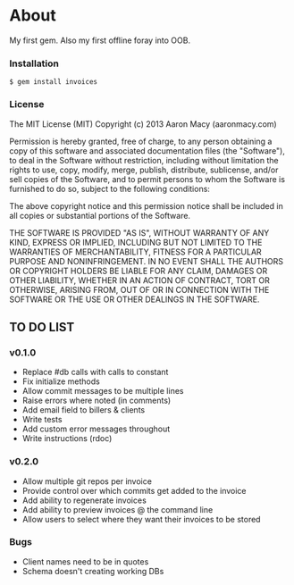 # About
My first gem. Also my first offline foray into OOB.

### Installation
<code>$ gem install invoices</code>

### License
The MIT License (MIT)
Copyright (c) 2013 Aaron Macy (aaronmacy.com)

Permission is hereby granted, free of charge, to any person obtaining a copy of this software and associated documentation files (the "Software"), to deal in the Software without restriction, including without limitation the rights to use, copy, modify, merge, publish, distribute, sublicense, and/or sell copies of the Software, and to permit persons to whom the Software is furnished to do so, subject to the following conditions:

The above copyright notice and this permission notice shall be included in all copies or substantial portions of the Software.

THE SOFTWARE IS PROVIDED "AS IS", WITHOUT WARRANTY OF ANY KIND, EXPRESS OR IMPLIED, INCLUDING BUT NOT LIMITED TO THE WARRANTIES OF MERCHANTABILITY, FITNESS FOR A PARTICULAR PURPOSE AND NONINFRINGEMENT. IN NO EVENT SHALL THE AUTHORS OR COPYRIGHT HOLDERS BE LIABLE FOR ANY CLAIM, DAMAGES OR OTHER LIABILITY, WHETHER IN AN ACTION OF CONTRACT, TORT OR OTHERWISE, ARISING FROM, OUT OF OR IN CONNECTION WITH THE SOFTWARE OR THE USE OR OTHER DEALINGS IN THE SOFTWARE.

## TO DO LIST
### v0.1.0
- Replace #db calls with calls to constant
- Fix initialize methods
- Allow commit messages to be multiple lines
- Raise errors where noted (in comments)
- Add email field to billers & clients
- Write tests
- Add custom error messages throughout
- Write instructions (rdoc)

### v0.2.0
- Allow multiple git repos per invoice
- Provide control over which commits get added to the invoice
- Add ability to regenerate invoices
- Add ability to preview invoices @ the command line
- Allow users to select where they want their invoices to be stored

### Bugs
- Client names need to be in quotes
- Schema doesn't creating working DBs
